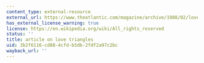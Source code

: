 ```yaml
---
content_type: external-resource
external_url: https://www.theatlantic.com/magazine/archive/1988/02/love-triangles/376328/
has_external_license_warning: true
license: https://en.wikipedia.org/wiki/All_rights_reserved
status: ''
title: article on love triangles
uid: 3b2f6116-cd88-4cfd-b5db-2fdf2a97c2bc
wayback_url: ''
---
```

